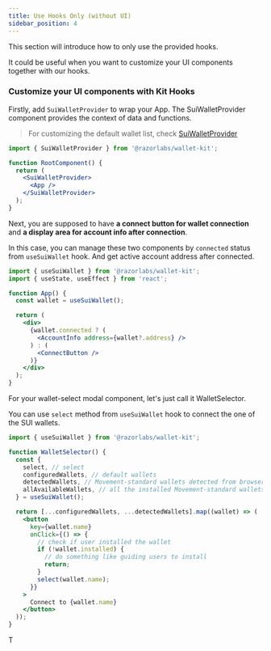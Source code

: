```yaml
---
title: Use Hooks Only (without UI)
sidebar_position: 4
---
```


This section will introduce how to only use the provided hooks.

It could be useful when you want to customize your UI components together with our hooks.

### Customize your UI components with Kit Hooks

Firstly, add `SuiWalletProvider` to wrap your App. The SuiWalletProvider component provides the context of data and functions.

> For customizing the default wallet list, check [SuiWalletProvider](/docs/components/SuiWalletProvider#customize-your-wallet-list-on-modal)

```jsx
import { SuiWalletProvider } from '@razorlabs/wallet-kit';

function RootComponent() {
  return (
    <SuiWalletProvider>
      <App />
    </SuiWalletProvider>
  );
}
```

Next, you are supposed to have **a connect button for wallet connection** and **a display area for account info after connection**.

In this case, you can manage these two components by `connected` status from `useSuiWallet` hook.
And get active account address after connected.

```jsx
import { useSuiWallet } from '@razorlabs/wallet-kit';
import { useState, useEffect } from 'react';

function App() {
  const wallet = useSuiWallet();

  return (
    <div>
      {wallet.connected ? (
        <AccountInfo address={wallet?.address} />
      ) : (
        <ConnectButton />
      )}
    </div>
  );
}
```

For your wallet-select modal component, let's just call it WalletSelector.

You can use `select` method from `useSuiWallet` hook to connect the one of the SUI wallets.

```jsx
import { useSuiWallet } from '@razorlabs/wallet-kit';

function WalletSelector() {
  const {
    select, // select
    configuredWallets, // default wallets
    detectedWallets, // Movement-standard wallets detected from browser env
    allAvailableWallets, // all the installed Movement-standard wallets
  } = useSuiWallet();

  return [...configuredWallets, ...detectedWallets].map((wallet) => (
    <button
      key={wallet.name}
      onClick={() => {
        // check if user installed the wallet
        if (!wallet.installed) {
          // do something like guiding users to install
          return;
        }
        select(wallet.name);
      }}
    >
      Connect to {wallet.name}
    </button>
  ));
}
```

T
